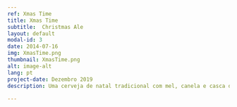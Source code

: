 ```yaml
---
ref: Xmas Time
title: Xmas Time
subtitle:  Christmas Ale
layout: default
modal-id: 3
date: 2014-07-16
img: XmasTime.png
thumbnail: XmasTime.png
alt: image-alt
lang: pt
project-date: Dezembro 2019
description: Uma cerveja de natal tradicional com mel, canela e casca de laranja. Perfeita para as noites de inverno como a véspera de natal. 
 
---
```

